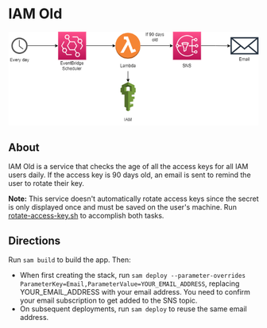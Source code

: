 # IAM Old

![Architecture Diagram](architecture-diagram.png)

## About

IAM Old is a service that checks the age of all the access keys for all IAM users daily. If the access key is 90 days old, an email is sent to remind the user to rotate their key.

**Note:** This service doesn't automatically rotate access keys since the secret is only displayed once and must be saved on the user's machine. Run [rotate-access-key.sh](../../rotate-access-key.sh) to accomplish both tasks.

## Directions

Run `sam build` to build the app. Then:

- When first creating the stack, run `sam deploy --parameter-overrides ParameterKey=Email,ParameterValue=YOUR_EMAIL_ADDRESS`, replacing YOUR_EMAIL_ADDRESS with your email address. You need to confirm your email subscription to get added to the SNS topic.
- On subsequent deployments, run `sam deploy` to reuse the same email address.

